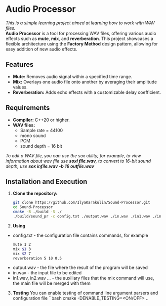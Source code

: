# **Audio Processor**
*This is a simple learning project aimed at learning how to work with WAV files.* \
**Audio Processor** is a tool for processing WAV files, offering various audio effects such as **mute**, **mix**, and **reverberation**. This project showcases a flexible architecture using the **Factory Method** design pattern, allowing for easy addition of new audio effects. 

## **Features**
- **Mute:** Removes audio signal within a specified time range.
- **Mix:** Overlays one audio file onto another by averaging their amplitude values.
- **Reverberation:** Adds echo effects with a customizable delay coefficient.

## **Requirements**
- **Compiler:** C++20 or higher.
- **WAV files:** 
    - Sample rate = 44100
    - mono sound
    - PCM 
    - sound depth = 16 bit

*To edit a WAV file, you can use the sox utility, for example, to view information about wav file use **soxi file.wav**, to convert to 16-bit sound depth, use **sox infile.wav -b 16 outfile.wav***


## **Installation and Execution**
1. **Clone the repository:**
   ```bash
   git clone https://github.com/IlyaKarakulin/Sound-Processor.git
   cd Sound-Processor
   cmake -B ./build -S ./
   ./build/sound_pr -c config.txt ./output.wav ./in.wav ./in1.wav ./in2.wav
   ```
2. **Using**

- config.txt - the configuration file contains commands, for example
    ```bash
    mute 1 2
    mix $1 3
    mix $2 7
    reverberation 5 10 0.5
    ```
- output.wav - the file where the result of the program will be saved
- in.wav - the input file to be edited
- in1.wav, in2.wav ... - the auxiliary files that the mix command will use, the main file will be merged with them

3. **Testing**
You can enable testing of command line argument parsers and configuration file
    ``bash
    cmake -DENABLE_TESTING=<ON/OFF> ..
    ```